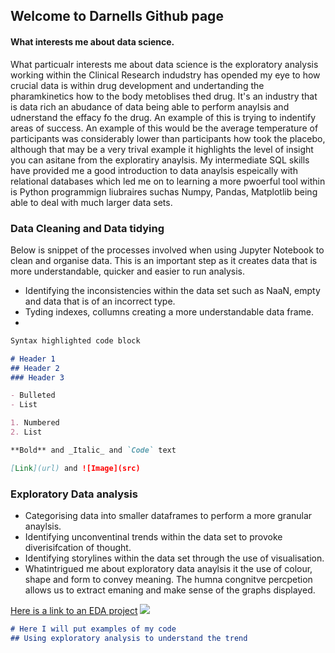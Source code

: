 ## Welcome to Darnells Github page

#### What interests me about data science.
What particualr interests me about data science is the exploratory analysis working within the Clinical Research indudstry has opended my eye to how crucial data is within drug development and undertanding the pharamkinetics how to the body metoblises thed drug. It's an industry that is data rich an abudance of data being able to perform anaylsis and udnerstand the effacy fo the drug. An example of this is trying to indentify areas of success. An example of this would be the average temperature of participants was considerably lower than participants how took the placebo, although that may be a very trival example it highlights the level of insight you can asitane from the exploratiry anaylsis.
My intermediate SQL skills have provided me a good introduction to data anaylsis espeically with relational databases which led me on to learning a more pwoerful tool within is
Python programmign liubraires suchas Numpy, Pandas, Matplotlib being able to deal with much larger data sets.

### Data Cleaning and Data tidying

Below is  snippet of the processes involved when using Jupyter Notebook to clean and organise data. This is an important step as it creates data that is more understandable,
quicker and easier to run analysis.

- Identifying the inconsistencies within the data set such as NaaN, empty and data that is of an incorrect type.
- Tyding indexes, collumns creating a more understandable data frame.
-

```markdown
Syntax highlighted code block

# Header 1
## Header 2
### Header 3

- Bulleted
- List

1. Numbered
2. List

**Bold** and _Italic_ and `Code` text

[Link](url) and ![Image](src)
```

### Exploratory Data analysis
- Categorising data into smaller dataframes to perform a more granular anaylsis.
- Identifying unconventinal trends within  the data set to provoke diverisifcation of thought.
- Identifying storylines within the data set through the use of visualisation.
- Whatintrigued me about exploratory data anaylsis it the use of colour, shape and form to convey meaning. The humna congnitve percpetion allows us to extract emaning and make sense of the graphs displayed.

[Here is a link to an EDA project](https://github.com/dwellin98/dwellin98.github.io/blob/master/Pokemon.ipynb)
![](https://github.com/dwellin98/dwellin98.github.io/blob/master/images/Capture.JPG)
```markdown
# Here I will put examples of my code 
## Using exploratory analysis to understand the trend


```


